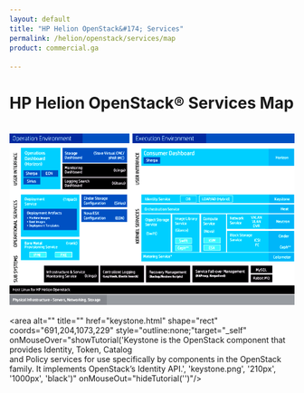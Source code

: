 ```yaml
---
layout: default
title: "HP Helion OpenStack&#174; Services"
permalink: /helion/openstack/services/map
product: commercial.ga

---
```

<!--UNDER REVISION-->


<script>

function PageRefresh {
onLoad="window.refresh"
}

PageRefresh();

</script>
<!--
<p style="font-size: small;"> <a href="/helion/openstack/">&#9664; PREV | <a href="/helion/openstack/">&#9650; UP</a> | <a href="/helion/openstack/faq/">NEXT &#9654; </a></p>
-->
# HP Helion OpenStack&reg; Services Map
<br>

<img  src="media/mainHOS.png" border="0"  usemap="#mainHOS" alt=""  />
<map name="mainHOS"> 

<area  alt="" title="" href="eon.html" shape="rect" coords="138,138,189,158"  style="outline:none;" target="_self" onMouseOver="showTutorial('EON is a new service sub component that captures details of the vCenter server in a Cloud Controller and provides the details of the clusters for configuring the list of clusters managed by ESX Proxy Compute node.', 'no.png', '250px', '550px', '#0E2DB8')"    onMouseOut="hideTutorial('')"/>

 
<area  alt="" title="" href="sherpa.html" shape="rect"  coords="82,138,136,158" style="outline:none;" target="_self"  onMouseOver="showTutorial('The HP Helion OpenStack Sherpa Service provides a link to the remote web catalog containing a repository of software available for purchase and download into the HP Helion environment.',  heat.png', '250px', '480px', '#0E2DB8')" onMouseOut="hideTutorial('')"/>


<area  alt="" title="" href="sirius.html" shape="rect" coords="81,162,136,184" style="outline:none;" target="_self" 
onMouseOver="showTutorial('The HP Helion OpenStack Sirius Service is a REST-based web service for storage device management. It is used to configure of storage services such as Cinder and Swift that run in the overcloud and manage various storage devices.', 'no.png', '250px', '480px', '#0E2DB8')" onMouseOut="hideTutorial('')"/>


<area  alt="" title="" href="icinga.html" shape="rect"  coords="202,118,399,156"  style="outline:none;" target="_self" 
onMouseOver="showTutorial('The Icinga service runs in the undercloud and helps cloud admins monitor the disk usage of Swift storage nodes.', 'no.png','290px', '730px', 'black')" onMouseOut="hideTutorial('')"/>


<area  alt="" title="" href="kibana.html" shape="rect" coords="201,161,398,199"  style="outline:none;" target="_self"     
onMouseOver="showTutorial('Kibana is an open source Apache Licensed, browser based analytics and search dashboard for 
ElasticSearch.', 'no.png','320px', '730px', 'black')" onMouseOut="hideTutorial('')"/>


<area  alt="" title="" href="eon.html" shape="rect" coords="258,258,402,296"   style="outline:none;" target="_self"    
onMouseOver="showTutorial('EON is a new service sub component that captures details of the vCenter server in a Cloud Controller and provides the details of the clusters for configuring the list of clusters managed by ESX Proxy Compute node.', 'no.png','320px', '730px', '#0431B4')" onMouseOut="hideTutorial('')"/>


<area  alt="" title="" href="sirius.html" shape="rect" coords="256,213,400,251"   style="outline:none;" target="_self"   onMouseOver="showTutorial('The HP Helion OpenStack Sirius Service is a REST-based web service for storage device management. It is used to configure of storage services such as Cinder and Swift that run in the overcloud and manage various storage devices.', 'no.png','320px', '730px', '#0E2DB8')" onMouseOut="hideTutorial('')"/>


<area  alt="" title="" href="sherpa.html" shape="rect" coords="431,77,494,111"  style="outline:none;" target="_self"    
onMouseOver="showTutorial('The HP Helion OpenStack Sherpa Service provides a link to the remote web catalog containing a repository of software available for purchase and download into the HP Helion environment.', 'no.png', '210px', '850px', '#0E2DB8')" onMouseOut="hideTutorial('')"/>


<area  alt="" title="" href="horizon.html" shape="rect" coords="929,59,1058,103"  style="outline:none;" target="_self"      onMouseOver="showTutorial('Horizon is the dashboard behind OpenStack. It is the only graphical interface to OpenStack, so this may be the only component to actually see.', 'horizon.png', '125px', '1000px', 'black')" onMouseOut="hideTutorial('')"/>


<area  alt="" title="" href="keystone.html" shape="rect" coords="691,204,1073,229"  style="outline:none;"target="_self"  
onMouseOver="showTutorial('Keystone is the OpenStack component that provides Identity, Token, Catalog<br /> and Policy services for use specifically by components in the OpenStack family. It implements OpenStack’s Identity API.', 'keystone.png', '210px', 
'1000px', 'black')" onMouseOut="hideTutorial('')"/>


<area  alt="" title="" href="heat.html" shape="rect" coords="433,233,1065,258"  style="outline:none;" target="_self" 
onMouseOver="showTutorial('Heat is the orchestration component of OpenStack. It implements an orchestration engine to launch 
multiple composite cloud applications based on templates in the form of text files that can be treated like code', 'heat.png', 
'250px', '1000px', 'black')" onMouseOut="hideTutorial('')"/>


<area  alt="" title="" href="swift.html" shape="rect" coords="430,264,550,382"  style="outline:none;" target="_self" 
onMouseOver="showTutorial('The OpenStack Object Store, known as Swift, offers cloud storage software so that you can store and 
retrieve lots of data with a simple API.', 'swift.png', '343px', '750px', 'black')" onMouseOut="hideTutorial('')"/>


<area  alt="" title="" href="glance.html" shape="rect" coords="563,265,673,330"   style="outline:none;" target="_self"  
onMouseOver="showTutorial('Glance provides a service where users can upload and discover data assets that are meant to be used with other services. This currently includes images and metadata definitions.', 'Glance.png', '323px', '850px', 'black')" 
onMouseOut="hideTutorial('')"/>

<area  alt="" title="" href="neutron.html" shape="rect" coords="802,266,1067,312"  style="outline:none;" target="_self" 
onMouseOver="showTutorial('Neutron provides the networking capability for OpenStack, providing networking as a service between interface devices  managed by other OpenStack services, such as Nova.', 'neutron.png', '320px', '1000px', 'black')" onMouseOut="hideTutorial('')"/>


<area  alt="" title="" href="ceilometer.html" shape="rect" coords="426,389,1066,412"  style="outline:none;" target="_self"   onMouseOver="showTutorial('Ceilometer provides telemetry services, which allow the cloud to provide individual billing services. 
Ceilometer delivers a unique point of contact for billing systems to acquire all of the measurements they need to establish 
customer billing, across all current OpenStack core components', 'ceilometer.png', '375px', '1000px', 'black')" onMouseOut="hideTutorial('')"/>


<area  alt="" title="" href="nova.html" shape="rect" coords="681,265,794,326"  style="outline:none;" target="_self" onMouseOver="showTutorial('Nova is the primary computing engine behind OpenStack. Nova is a cloud computing fabric controller, the main part of an IaaS system. Individuals and organizations can use Nova to host and manage their own cloud computing systems.', 'nova.png', '270px', '950px', 'black')"  onMouseOut="hideTutorial('')"/>


<area  alt="" title="" href="cinder.html" shape="rect" coords="946,319,1059,350" style="outline:none;" target="_self"     onMouseOver="showTutorial('Cinder is a Block Storage service for OpenStack. It is designed to allow the use of either a reference implementation to present storage resources to end users that can be consumed by OpenStack compute.', 'cinder.png', '350px', '1000px', 'black')" onMouseOut="hideTutorial('')"/>


<area  alt="" title="" href="ceph.html" shape="rect" coords="1008,357,1067,381"  style="outline:none;" target="_self"   onMouseOver="showTutorial('Ceph is a massively scalable, distributed storage system comprised of an object store, block store, and 
distributed file system.', 'ceph.png', '400px', '1000px', 'black')" onMouseOut="hideTutorial('')"/>


<area  alt="" title="" href="rabbit.html" shape="rect" coords="839,449,912,473"  style="outline:none;" target="_self"     onMouseOver="showTutorial('RabbitMQ is the default AMQP server used by many OpenStack services.', 'no.png', '550px', '1100px', 'black')"  onMouseOut="hideTutorial('')"/>

<area  alt="" title="" href="icinga.html" shape="rect" coords="179,423,353,470"  style="outline:none;" target="_self"    onMouseOver="showTutorial('The Icinga service runs in the undercloud and helps cloud admins monitor the disk usage of Swift storage nodes.', 'no.png', '550px', '710px', 'black')" onMouseOut="hideTutorial('')"/>

<area  alt="" title="" href="hostLinux.html" shape="rect" coords="9,487,1072,517"  style="outline:none;" target="_self" onMouseOver="showTutorial('HP Helion includes Host Linux for HP Helion OpenStack, a host OS hardened and tested for this distribution giving HP full control of the stack for compute and controller node hypervisors.', 'no.png', '525px', '580px', '#0E2DB8')" onMouseOut="hideTutorial('')"/>

<area  alt="" title="" href="tripleO.html" shape="rect"  coords="76,209,252,338"   style="outline:none;" target="_self"    onMouseOver="showTutorial('TripleO is a program aimed at installing, upgrading and operating OpenStack clouds using OpenStacks own cloud facilities as the foundations - building on nova, neutron and heat to automate fleet management at datacentre scale.', 'no.png','380px', '585px', 'black')" onMouseOut="hideTutorial('')"/>

<area  alt="" title="" href="ironic.html" shape="rect" coords="75,346,251,414" style="outline:none;" target="_self" 
onMouseOver="showTutorial('Ironic is an OpenStack project which provisions bare metal as opposed to virtual machines by leveraging common technologies such as PXE boot and IPMI to cover a wide range of hardware, while supporting pluggable drivers to allow vendor-specific functionality to be added.', 'no.png','450px', '585px', 'black')" onMouseOut="hideTutorial('')"/>

<area  alt="" title="MySQL" href="http://www.image-maps.com/" shape="rect"  coords="840,423,908,441" style="outline:none;" target="_self" />

</map>
